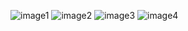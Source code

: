 ![image1](https://github.com/dragonet-Z/-C-Primer-Plus-/blob/master/1~3%E7%AB%A0/image1.png)
![image2](https://github.com/dragonet-Z/-C-Primer-Plus-/blob/master/1~3%E7%AB%A0/image2.png)
![image3](https://github.com/dragonet-Z/-C-Primer-Plus-/blob/master/1~3%E7%AB%A0/image3.png)
![image4](https://github.com/dragonet-Z/-C-Primer-Plus-/blob/master/1~3%E7%AB%A0/image4.png)